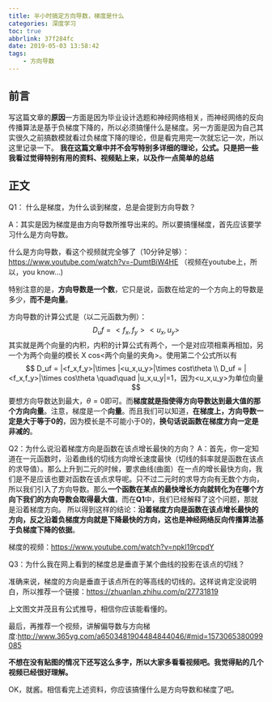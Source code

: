 ```yaml
---
title: 半小时搞定方向导数，梯度是什么
categories: 深度学习
toc: true
abbrlink: 37f284fc
date: 2019-05-03 13:58:42
tags:
	- 方向导数
---
```



## 前言
写这篇文章的**原因**一方面是因为毕业设计选题和神经网络相关，而神经网络的反向传播算法是基于负梯度下降的，所以必须搞懂什么是梯度。另一方面是因为自己其实很久之前搞数模就看过负梯度下降的理论，但是看完用完一次就忘记一次，所以这里记录一下。
**我在这篇文章中并不会写特别多详细的理论，公式。只是把一些我看过觉得特别有用的资料、视频贴上来，以及作一点简单的总结**
<!-- more -->
## 正文
Q1： 什么是梯度，为什么谈到梯度，总是会提到方向导数？

A：其实是因为梯度是由方向导数所推导出来的。所以要搞懂梯度，首先应该要学习什么是方向导数。

什么是方向导数，看这个视频就完全够了（10分钟足够）：https://www.youtube.com/watch?v=-DumtBiW4HE （视频在youtube上，所以，you know...)

特别注意的是，**方向导数是一个数**，它只是说，函数在给定的一个方向上的导数是多少，**而不是向量**。

方向导数的计算公式是（以二元函数为例）：
$$
D_uf = <f_x,f_y> <u_x,u_y>
$$
其实就是两个向量的内积，内积的计算公式有两个，一个是对应项相乘再相加，另一个为两个向量的模长 X cos<两个向量的夹角>。使用第二个公式所以有
$$
D_uf = |<f_x,f_y>|\times |<u_x,u_y>|\times cost\theta
\\
D_uf = |<f_x,f_y>|\times cos\theta  \quad\quad |u_x,u_y|=1，因为<u_x,u_y>为单位向量
$$
要想方向导数达到最大，$\theta=0$即可。而**梯度就是指使得方向导数达到最大值的那个方向向量**。注意，梯度是一个**向量**。而且我们可以知道，**在梯度上，方向导数一定是大于等于0的**，因为模长是不可能小于0的，**换句话说函数在梯度方向一定是非减的**。

Q2：为什么说沿着梯度方向是函数在该点增长最快的方向？
A：首先，你一定知道在一元函数时，沿着曲线的切线方向增长速度最快（切线的斜率就是函数在该点的求导值）。那么上升到二元的时候，要求曲线(曲面）在一点的增长最快方向，我们是不是应该也要对函数在该点求导呢。只不过二元时的求导方向有无数个方向，所以我们引入了方向导数。那么**一个函数在某点的最快增长方向就转化为在哪个方向下我们的方向导数会取得最大值**，而在**Q1**中，我们已经解释了这个问题，那就是沿着梯度方向。
所以得到这样的结论：**沿着梯度方向是函数在该点增长最快的方向，反之沿着负梯度方向就是下降最快的方向，这也是神经网络反向传播算法基于负梯度下降的依据**。

梯度的视频：https://www.youtube.com/watch?v=npkl19rcpdY

Q3：为什么我在网上看到的梯度总是垂直于某个曲线的投影在该点的切线？

准确来说，梯度的方向是垂直于该点所在的等高线的切线的。这样说肯定没说明白，所以推荐一个链接：https://zhuanlan.zhihu.com/p/27731819

上文图文并茂且有公式推导，相信你应该能看懂的。



最后，再推荐一个视频，讲解偏导数与方向梯度:http://www.365yg.com/a6503481904484844046/#mid=1573065380099085


**不想在没有贴图的情况下还写这么多字，所以大家多看看视频吧。我觉得贴的几个视频已经很好理解。**

OK，就酱。相信看完上述资料，你应该搞懂什么是方向导数和梯度了吧。
